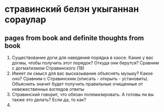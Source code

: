 # стравинский белэн укыганнан сораулар
## pages from book and definite thoughts from book
1. Существование догм для наведения порядка в хаосе. Какие у вас догмы, чтобы получить этот порядок? Откуда они берутся? Сравним с догматизмом Стравинского (18)
2. Имеет ли смысл для вас высказывание объяснять музыку? Какое оно? Сравним с Стравинским.(описать - открыть - установить). Объяснить значит будет получить правильные очищенные от невежественных взглядов ответы
3. Стравинский говорит, что обязан полемизировать. А готовы ли вы также это делать? Если да, то как?
4. 